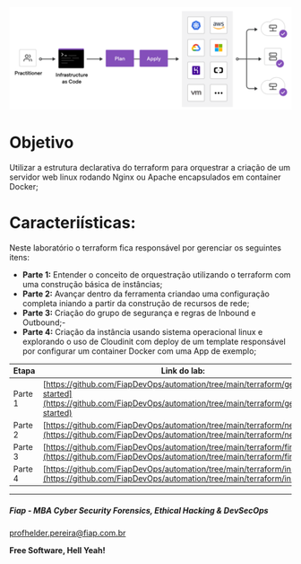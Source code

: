 ![TERRAFORM_00](images/TERRAFORM_00.png)

# Objetivo

Utilizar a estrutura declarativa do terraform para orquestrar a criação de um servidor web linux rodando Nginx ou Apache encapsulados em container Docker;

# Caracteriísticas:

Neste laboratório o terraform fica responsável por gerenciar os seguintes itens:

- **Parte 1:** Entender o conceito de orquestração utilizando o terraform com uma construção básica de instâncias;
- **Parte 2:** Avançar dentro da ferramenta criandao uma configuração completa iniando a partir da construção de recursos de rede;
- **Parte 3:** Criação do grupo de segurança e regras de Inbound e Outbound;- 
- **Parte 4:** Criação da instância usando sistema operacional linux e explorando o uso de Cloudinit com deploy de um template responsável por configurar um container Docker com uma App de exemplo;

| Etapa   | Link do lab:                                            |
|---------|---------------------------------------------------------|
| Parte 1 | [https://github.com/FiapDevOps/automation/tree/main/terraform/get-started](https://github.com/FiapDevOps/automation/tree/main/terraform/get-started) |
| Parte 2 | [https://github.com/FiapDevOps/automation/tree/main/terraform/network](https://github.com/FiapDevOps/automation/tree/main/terraform/network) |
| Parte 3 | [https://github.com/FiapDevOps/automation/tree/main/terraform/firewall](https://github.com/FiapDevOps/automation/tree/main/terraform/firewall) |
| Parte 4 | [https://github.com/FiapDevOps/automation/tree/main/terraform/instances](https://github.com/FiapDevOps/automation/tree/main/terraform/instances)|

---

##### Fiap - MBA Cyber Security Forensics, Ethical Hacking & DevSecOps
profhelder.pereira@fiap.com.br

**Free Software, Hell Yeah!**
